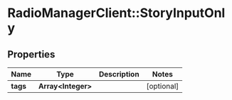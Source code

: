 # RadioManagerClient::StoryInputOnly

## Properties
Name | Type | Description | Notes
------------ | ------------- | ------------- | -------------
**tags** | **Array&lt;Integer&gt;** |  | [optional] 


